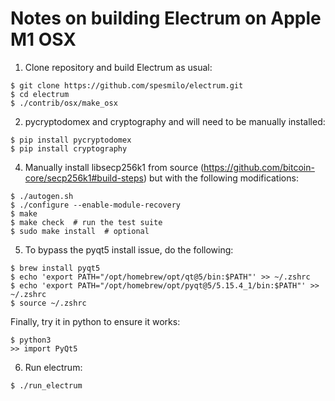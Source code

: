 # Notes on building Electrum on Apple M1 OSX 


1. Clone repository and build Electrum as usual:

```
$ git clone https://github.com/spesmilo/electrum.git
$ cd electrum
$ ./contrib/osx/make_osx
```

2. pycryptodomex and cryptography and will need to be manually installed:

```
$ pip install pycryptodomex
$ pip install cryptography
```

4. Manually install libsecp256k1 from source (https://github.com/bitcoin-core/secp256k1#build-steps) but with the following modifications: 

```
$ ./autogen.sh
$ ./configure --enable-module-recovery
$ make
$ make check  # run the test suite
$ sudo make install  # optional
```

5. To bypass the pyqt5 install issue, do the following:

```
$ brew install pyqt5
$ echo 'export PATH="/opt/homebrew/opt/qt@5/bin:$PATH"' >> ~/.zshrc
$ echo 'export PATH="/opt/homebrew/opt/pyqt@5/5.15.4_1/bin:$PATH"' >> ~/.zshrc
$ source ~/.zshrc
```

Finally, try it in python to ensure it works: 

```
$ python3
>> import PyQt5
```

6. Run electrum: 

```
$ ./run_electrum
```

